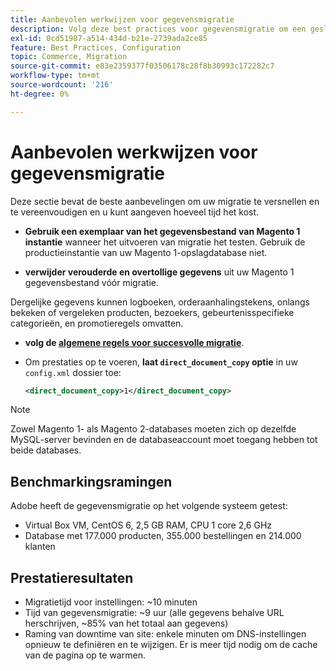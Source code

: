 ```yaml
---
title: Aanbevolen werkwijzen voor gegevensmigratie
description: Volg deze best practices voor gegevensmigratie om een geslaagde upgrade van Magento 1 naar Magento 2 te garanderen.
exl-id: 0cd51987-a514-434d-b21e-2739ada2ce85
feature: Best Practices, Configuration
topic: Commerce, Migration
source-git-commit: e83e2359377f03506178c28f8b30993c172282c7
workflow-type: tm+mt
source-wordcount: '216'
ht-degree: 0%

---
```


# Aanbevolen werkwijzen voor gegevensmigratie

Deze sectie bevat de beste aanbevelingen om uw migratie te versnellen en te vereenvoudigen en u kunt aangeven hoeveel tijd het kost.

* **Gebruik een exemplaar van het gegevensbestand van Magento 1 instantie** wanneer het uitvoeren van migratie het testen. Gebruik de productieinstantie van uw Magento 1-opslagdatabase niet.

* **verwijder verouderde en overtollige gegevens** uit uw Magento 1 gegevensbestand vóór migratie.

Dergelijke gegevens kunnen logboeken, orderaanhalingstekens, onlangs bekeken of vergeleken producten, bezoekers, gebeurtenisspecifieke categorieën, en promotieregels omvatten.

* **volg de [ algemene regels voor succesvolle migratie](migrate-data/overview.md#migration-overview)**.

* Om prestaties op te voeren, **laat `direct_document_copy` optie** in uw `config.xml` dossier toe:

  ```xml
  <direct_document_copy>1</direct_document_copy>
  ```

>[!NOTE]
>
>Zowel Magento 1- als Magento 2-databases moeten zich op dezelfde MySQL-server bevinden en de databaseaccount moet toegang hebben tot beide databases.

## Benchmarkingsramingen

Adobe heeft de gegevensmigratie op het volgende systeem getest:

* Virtual Box VM, CentOS 6, 2,5 GB RAM, CPU 1 core 2,6 GHz
* Database met 177.000 producten, 355.000 bestellingen en 214.000 klanten

## Prestatieresultaten

* Migratietijd voor instellingen: ~10 minuten
* Tijd van gegevensmigratie: ~9 uur (alle gegevens behalve URL herschrijven, ~85% van het totaal aan gegevens)
* Raming van downtime van site: enkele minuten om DNS-instellingen opnieuw te definiëren en te wijzigen. Er is meer tijd nodig om de cache van de pagina op te warmen.
